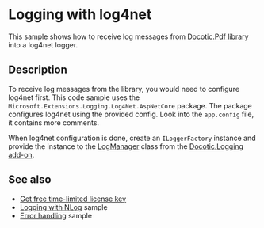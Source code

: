 # Logging with log4net

This sample shows how to receive log messages from [Docotic.Pdf library](https://bitmiracle.com/pdf-library/) into a log4net logger.

## Description

To receive log messages from the library, you would need to configure log4net first. This code sample uses the `Microsoft.Extensions.Logging.Log4Net.AspNetCore` package. The package configures log4net using the provided config. Look into the `app.config` file, it contains more comments.

When log4net configuration is done, create an `ILoggerFactory` instance and provide the instance to the [LogManager](https://api.docotic.com/logging/logmanager) class from the [Docotic.Logging add-on](https://www.nuget.org/packages/BitMiracle.Docotic.Pdf.Logging/).

## See also
* [Get free time-limited license key](https://bitmiracle.com/pdf-library/download)
* [Logging with NLog](/Samples/General%20operations/LoggingWithNLog) sample
* [Error handling](/Samples/General%20operations/ErrorHandling) sample
